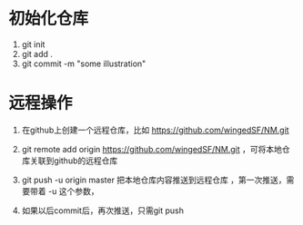 # 初始化仓库

1. git init
2. git add .
3. git commit -m "some illustration"

# 远程操作

1. 在github上创建一个远程仓库，比如 https://github.com/wingedSF/NM.git

2. git remote add origin https://github.com/wingedSF/NM.git ，可将本地仓库关联到github的远程仓库
   
3. git push -u origin master   把本地仓库内容推送到远程仓库  ，第一次推送，需要带着 -u  这个参数，
   
4. 如果以后commit后，再次推送，只需git push
